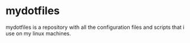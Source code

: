 # mydotfiles
mydotfiles is a repository with all the configuration files and scripts that i use on my linux machines.
